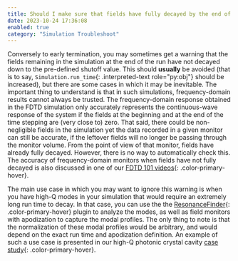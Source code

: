 ```yaml
---
title: Should I make sure that fields have fully decayed by the end of the simulation?
date: 2023-10-24 17:36:08
enabled: true
category: "Simulation Troubleshoot"
---
```

Conversely to early termination, you may sometimes get a warning that
the fields remaining in the simulation at the end of the run have not
decayed down to the pre-defined shutoff value. This should **usually**
be avoided (that is to say, `Simulation.run_time`{: .interpreted-text
role="py:obj"} should be increased), but there are some cases in which
it may be inevitable. The important thing to understand is that in such
simulations, frequency-domain results cannot always be trusted. The
frequency-domain response obtained in the FDTD simulation only
accurately represents the continuous-wave response of the system if the
fields at the beginning and at the end of the time stepping are (very
close to) zero. That said, there could be non-negligible fields in the
simulation yet the data recorded in a given monitor can still be
accurate, if the leftover fields will no longer be passing through the
monitor volume. From the point of view of that monitor, fields have
already fully decayed. However, there is no way to automatically check
this. The accuracy of frequency-domain monitors when fields have not
fully decayed is also discussed in one of our [FDTD 101
videos](/fdtd101/Lecture-3-Applying-FDTD-to-Photonic-Crystal-Slab-Simulation/){: .color-primary-hover}.

The main use case in which you may want to ignore this warning is when
you have high-Q modes in your simulation that would require an extremely
long run time to decay. In that case, you can use the the
[ResonanceFinder](https://docs.flexcompute.com/projects/tidy3d/en/latest/api/_autosummary/tidy3d.plugins.resonance.ResonanceFinder.html#tidy3d.plugins.resonance.ResonanceFinder){: .color-primary-hover} plugin to analyze the
modes, as well as field monitors with apodization to capture the modal
profiles. The only thing to note is that the normalization of these
modal profiles would be arbitrary, and would depend on the exact run
time and apodization definition. An example of such a use case is
presented in our high-Q photonic crystal cavity [case
study](/tidy3d/examples/notebooks/OptimizedL3/){: .color-primary-hover}.
